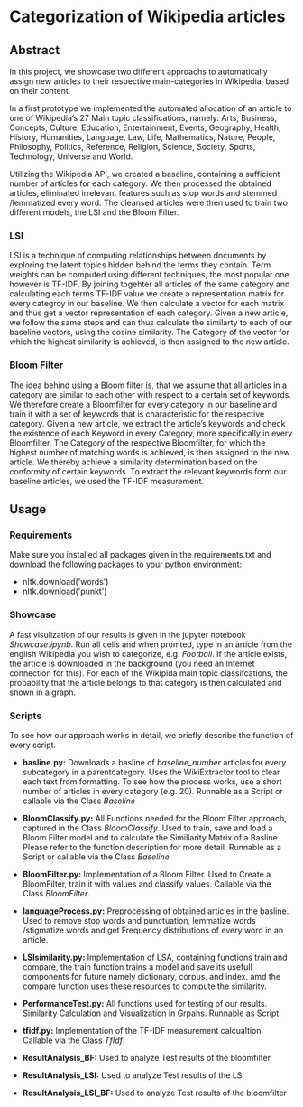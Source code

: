 # Categorization of Wikipedia articles

## Abstract

In this project, we showcase two different approachs to automatically assign new articles to their respective main-categories in Wikipedia, based on their content.

In  a  first  prototype  we  implemented  the  automated  allocation  of  an  article  to  one  of Wikipedia’s 27 Main topic classifications, namely: Arts, Business, Concepts, Culture, Education, Entertainment, Events, Geography, Health, History, Humanities, Language, Law, Life, Mathematics, Nature, People, Philosophy, Politics, Reference, Religion, Science, Society, Sports, Technology, Universe and World.

Utilizing the Wikipedia API, we created a baseline, containing a sufficient number of articles for each category. We then processed the obtained articles, eliminated irrelevant features such as stop words and stemmed /lemmatized every word. The cleansed articles were then used to train two different models, the LSI and the Bloom Filter.

### LSI
LSI is a technique of computing relationships between documents by exploring the latent topics hidden behind the terms they contain. Term  weights  can  be  computed  using  different  techniques,  the  most popular one however is TF-IDF. By joining togehter all articles of the same category and calculating each terms TF-IDF value we create a representation matrix for every categroy in our baseline. We then calculate a vector for each matrix and thus get a vector representation of each category. Given a new article, we follow the same steps and can thus calculate the similarty to each of our baseline vectors, using the cosine similarity.  The Category of the vector for which the highest similarity is achieved, is then assigned to the new article. 

### Bloom Filter
The idea behind using a Bloom filter is, that we assume that all articles in a category are similar to each other with respect to a certain set of keywords. We therefore create a Bloomfilter for every category in our baseline and train it with a set of keywords that is characteristic for the respective category.  Given a new article, we extract the article’s keywords and check the existence of each Keyword in every Category, more specifically in every Bloomfilter.  The Category of the respective Bloomfilter, for which the highest number of matching words is achieved, is then assigned to the new article.  We  thereby achieve a similarity  determination based on the conformity of certain keywords. To extract the relevant keywords form our baseline articles, we used the TF-IDF measurement. 



## Usage 

### Requirements
Make sure you installed all packages given in the requirements.txt and download the following packages to your python environment:
- nltk.download('words')
- nltk.download('punkt')

### Showcase
A fast visulization of our results is given in the jupyter notebook *Showcase.ipynb*.  Run all cells and when promted, type in an article from the english Wikipedia you wish to categorize, e.g. *Football*. If the article exists, the article is downloaded in the background (you need an Internet connection for this).  For each of the Wikipida main topic classifcations, the probability that the article belongs to that category is then calculated and shown in a graph. 


### Scripts
To see how our approach works in detail, we briefly describe the function of every script.

- **basline.py:** Downloads  a basline of *baseline_number* articles for every subcategory in a parentcategory. Uses the  WikiExtractor tool to clear each text from formatting. To see how the process works, use a short number of articles in every category (e.g. 20). 
Runnable as a Script or callable via the Class *Baseline*

- **BloomClassify.py:** All Functions needed for the Bloom Filter approach, captured in the Class *BloomClassify*.
Used to train, save and load a Bloom Filter model and to calculate the Similiarity Matrix of a Basline.
Please refer to the function description for more detail.
Runnable as a Script or callable via the Class *Baseline*

- **BloomFilter.py:** Implementation of a Bloom Filter. Used to Create a BloomFilter, train it with values and classify values.
Callable via the Class *BloomFilter*.


- **languageProcess.py:** Preprocessing of obtained articles in the basline. Used to remove stop words and punctuation, lemmatize words /stigmatize words and get Frequency distributions of every word in an article.

- **LSIsimilarity.py:** Implementation of LSA, containing functions train and compare, the train function trains a model and save its usefull components for future namely dictionary, corpus, and index, amd the compare function uses these resources to compute the similarity.   


- **PerformanceTest.py:** All functions used for testing of our results. Similarity Calculation and  Visualization in Grpahs.
Runnable as Script.

- **tfidf.py:** Implementation of the TF-IDF measurement calcualtion. 
Callable via the Class *TfIdf*.

- **ResultAnalysis_BF:** Used to analyze Test results of the bloomfilter

- **ResultAnalysis_LSI:** Used to analyze Test results of the LSI

- **ResultAnalysis_LSI_BF:** Used to analyze Test results of the bloomfilter
